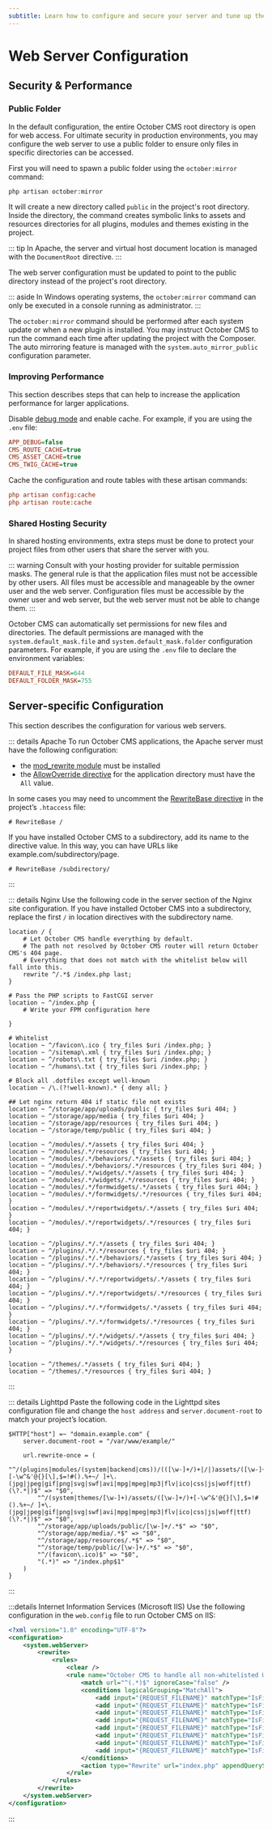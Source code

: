 ```yaml
---
subtitle: Learn how to configure and secure your server and tune up the application performance.
---
```

# Web Server Configuration

## Security & Performance

### Public Folder

In the default configuration, the entire October CMS root directory is open for web access. For ultimate security in production environments, you may configure the web server to use a public folder to ensure only files in specific directories can be accessed.

First you will need to spawn a public folder using the `october:mirror` command:

```bash
php artisan october:mirror
```

It will create a new directory called `public` in the project's root directory. Inside the directory, the command creates symbolic links to assets and resources directories for all plugins, modules and themes existing in the project.

::: tip
In Apache, the server and virtual host document location is managed with the `DocumentRoot` directive.
:::

The web server configuration must be updated to point to the public directory instead of the project's root directory.

::: aside
In Windows operating systems, the `october:mirror` command can only be executed in a console running as administrator.
:::

The `october:mirror` command should be performed after each system update or when a new plugin is installed. You may instruct October CMS to run the command each time after updating the project with the Composer. The auto mirroring feature is managed with the `system.auto_mirror_public` configuration parameter.

### Improving Performance

This section describes steps that can help to increase the application performance for larger applications.

Disable [debug mode](../setup/configuration.html#debug-mode) and enable cache. For example, if you are using the `.env` file:

```ini
APP_DEBUG=false
CMS_ROUTE_CACHE=true
CMS_ASSET_CACHE=true
CMS_TWIG_CACHE=true
```

Cache the configuration and route tables with these artisan commands:

```ini
php artisan config:cache
php artisan route:cache
```

### Shared Hosting Security

In shared hosting environments, extra steps must be done to protect your project files from other users that share the server with you.

::: warning
Consult with your hosting provider for suitable permission masks. The general rule is that the application files must not be accessible by other users. All files must be accessible and manageable by the owner user and the web server. Configuration files must be accessible by the owner user and web server, but the web server must not be able to change them.
:::

October CMS can automatically set permissions for new files and directories. The default permissions are managed with the `system.default_mask.file` and `system.default_mask.folder` configuration parameters. For example, if you are using the `.env` file to declare the environment variables:

```ini
DEFAULT_FILE_MASK=644
DEFAULT_FOLDER_MASK=755
```

## Server-specific Configuration

This section describes the configuration for various web servers.

::: details Apache
To run October CMS applications, the Apache server must have the following configuration:

* the [mod_rewrite module](https://httpd.apache.org/docs/2.4/mod/mod_rewrite.html) must be installed
* the [AllowOverride directive](https://httpd.apache.org/docs/2.4/mod/core.html#AllowOverride) for the application directory must have the `All` value.

In some cases you may need to uncomment the [RewriteBase directive](https://httpd.apache.org/docs/2.4/mod/mod_rewrite.html#rewritebase) in the project’s `.htaccess` file:

```text
# RewriteBase /
```

If you have installed October CMS to a subdirectory, add its name to the directive value. In this way, you can have URLs like example.com/subdirectory/page.

```text
# RewriteBase /subdirectory/
```
:::

::: details Nginx
Use the following code in the server section of the Nginx site configuration. If you have installed October CMS into a subdirectory, replace the first `/` in location directives with the subdirectory name.

```text
location / {
    # Let October CMS handle everything by default.
    # The path not resolved by October CMS router will return October CMS's 404 page.
    # Everything that does not match with the whitelist below will fall into this.
    rewrite ^/.*$ /index.php last;
}

# Pass the PHP scripts to FastCGI server
location ~ ^/index.php {
    # Write your FPM configuration here

}

# Whitelist
location ~ ^/favicon\.ico { try_files $uri /index.php; }
location ~ ^/sitemap\.xml { try_files $uri /index.php; }
location ~ ^/robots\.txt { try_files $uri /index.php; }
location ~ ^/humans\.txt { try_files $uri /index.php; }

# Block all .dotfiles except well-known
location ~ /\.(?!well-known).* { deny all; }

## Let nginx return 404 if static file not exists
location ~ ^/storage/app/uploads/public { try_files $uri 404; }
location ~ ^/storage/app/media { try_files $uri 404; }
location ~ ^/storage/app/resources { try_files $uri 404; }
location ~ ^/storage/temp/public { try_files $uri 404; }

location ~ ^/modules/.*/assets { try_files $uri 404; }
location ~ ^/modules/.*/resources { try_files $uri 404; }
location ~ ^/modules/.*/behaviors/.*/assets { try_files $uri 404; }
location ~ ^/modules/.*/behaviors/.*/resources { try_files $uri 404; }
location ~ ^/modules/.*/widgets/.*/assets { try_files $uri 404; }
location ~ ^/modules/.*/widgets/.*/resources { try_files $uri 404; }
location ~ ^/modules/.*/formwidgets/.*/assets { try_files $uri 404; }
location ~ ^/modules/.*/formwidgets/.*/resources { try_files $uri 404; }
location ~ ^/modules/.*/reportwidgets/.*/assets { try_files $uri 404; }
location ~ ^/modules/.*/reportwidgets/.*/resources { try_files $uri 404; }

location ~ ^/plugins/.*/.*/assets { try_files $uri 404; }
location ~ ^/plugins/.*/.*/resources { try_files $uri 404; }
location ~ ^/plugins/.*/.*/behaviors/.*/assets { try_files $uri 404; }
location ~ ^/plugins/.*/.*/behaviors/.*/resources { try_files $uri 404; }
location ~ ^/plugins/.*/.*/reportwidgets/.*/assets { try_files $uri 404; }
location ~ ^/plugins/.*/.*/reportwidgets/.*/resources { try_files $uri 404; }
location ~ ^/plugins/.*/.*/formwidgets/.*/assets { try_files $uri 404; }
location ~ ^/plugins/.*/.*/formwidgets/.*/resources { try_files $uri 404; }
location ~ ^/plugins/.*/.*/widgets/.*/assets { try_files $uri 404; }
location ~ ^/plugins/.*/.*/widgets/.*/resources { try_files $uri 404; }

location ~ ^/themes/.*/assets { try_files $uri 404; }
location ~ ^/themes/.*/resources { try_files $uri 404; }
```
:::

::: details Lighttpd
Paste the following code in the Lighttpd sites configuration file and change the `host address` and `server.document-root` to match your project’s location.

```text
$HTTP["host"] =~ "domain.example.com" {
    server.document-root = "/var/www/example/"

    url.rewrite-once = (
        "^/(plugins|modules/(system|backend|cms))/(([\w-]+/)+|/|)assets/([\w-]+/)+[-\w^&'@{}[\],$=!#().%+~/ ]+\.(jpg|jpeg|gif|png|svg|swf|avi|mpg|mpeg|mp3|flv|ico|css|js|woff|ttf)(\?.*|)$" => "$0",
        "^/(system|themes/[\w-]+)/assets/([\w-]+/)+[-\w^&'@{}[\],$=!#().%+~/ ]+\.(jpg|jpeg|gif|png|svg|swf|avi|mpg|mpeg|mp3|flv|ico|css|js|woff|ttf)(\?.*|)$" => "$0",
        "^/storage/app/uploads/public/[\w-]+/.*$" => "$0",
        "^/storage/app/media/.*$" => "$0",
        "^/storage/app/resources/.*$" => "$0",
        "^/storage/temp/public/[\w-]+/.*$" => "$0",
        "^/(favicon\.ico)$" => "$0",
        "(.*)" => "/index.php$1"
    )
}
```
:::

:::details Internet Information Services (Microsoft IIS)
Use the following configuration in the `web.config` file to run October CMS on IIS:

```xml
<?xml version="1.0" encoding="UTF-8"?>
<configuration>
    <system.webServer>
        <rewrite>
            <rules>
                <clear />
                <rule name="October CMS to handle all non-whitelisted URLs" stopProcessing="true">
                    <match url="^(.*)$" ignoreCase="false" />
                    <conditions logicalGrouping="MatchAll">
                        <add input="{REQUEST_FILENAME}" matchType="IsFile" pattern="^/.well-known/*" negate="true" />
                        <add input="{REQUEST_FILENAME}" matchType="IsFile" pattern="^/storage/app/uploads/public/.*" negate="true" />
                        <add input="{REQUEST_FILENAME}" matchType="IsFile" pattern="^/storage/app/media/.*" negate="true" />
                        <add input="{REQUEST_FILENAME}" matchType="IsFile" pattern="^/storage/app/resources/.*" negate="true" />
                        <add input="{REQUEST_FILENAME}" matchType="IsFile" pattern="^/storage/temp/public/.*" negate="true" />
                        <add input="{REQUEST_FILENAME}" matchType="IsFile" pattern="^/themes/.*/(assets|resources)/.*" negate="true" />
                        <add input="{REQUEST_FILENAME}" matchType="IsFile" pattern="^/plugins/.*/(assets|resources)/.*" negate="true" />
                        <add input="{REQUEST_FILENAME}" matchType="IsFile" pattern="^/modules/.*/(assets|resources)/.*" negate="true" />
                    </conditions>
                    <action type="Rewrite" url="index.php" appendQueryString="true" />
                </rule>
            </rules>
        </rewrite>
    </system.webServer>
</configuration>
```
:::